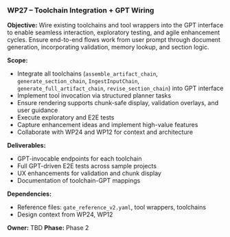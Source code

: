 ### WP27 – Toolchain Integration + GPT Wiring

**Objective:**
Wire existing toolchains and tool wrappers into the GPT interface to enable seamless interaction, exploratory testing, and agile enhancement cycles. Ensure end-to-end flows work from user prompt through document generation, incorporating validation, memory lookup, and section logic.

**Scope:**
- Integrate all toolchains (`assemble_artifact_chain`, `generate_section_chain`, `IngestInputChain`, `generate_full_artifact_chain`, `revise_section_chain`) into GPT interface
- Implement tool invocation via structured planner tasks
- Ensure rendering supports chunk-safe display, validation overlays, and user guidance
- Execute exploratory and E2E tests
- Capture enhancement ideas and implement high-value features
- Collaborate with WP24 and WP12 for context and architecture

**Deliverables:**
- GPT-invocable endpoints for each toolchain
- Full GPT-driven E2E tests across sample projects
- UX enhancements for validation and chunk display
- Documentation of toolchain-GPT mappings

**Dependencies:**
- Reference files: `gate_reference_v2.yaml`, tool wrappers, toolchains
- Design context from WP24, WP12

**Owner:** TBD
**Phase:** Phase 2